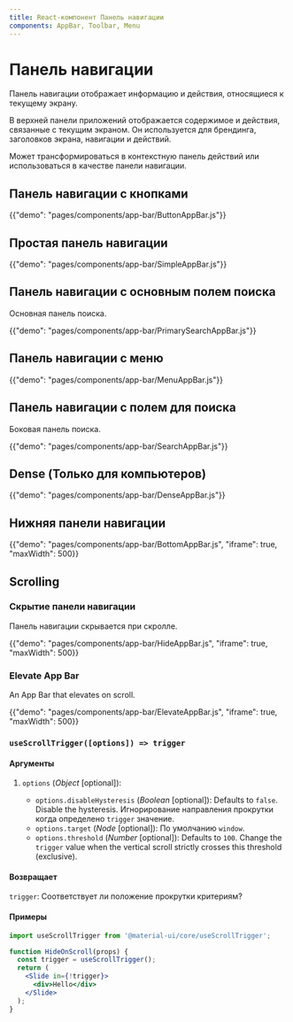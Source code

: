 ```yaml
---
title: React-компонент Панель навигации
components: AppBar, Toolbar, Menu
---
```


# Панель навигации

<p class="description">Панель навигации отображает информацию и действия, относящиеся к текущему экрану.</p>

В [](https://material.io/design/components/app-bars-top.html)верхней панели приложений</a> отображается содержимое и действия, связанные с текущим экраном. Он используется для брендинга, заголовков экрана, навигации и действий.

Может трансформироваться в контекстную панель действий или использоваться в качестве панели навигации.

## Панель навигации с кнопками

{{"demo": "pages/components/app-bar/ButtonAppBar.js"}}

## Простая панель навигации

{{"demo": "pages/components/app-bar/SimpleAppBar.js"}}

## Панель навигации с основным полем поиска

Основная панель поиска.

{{"demo": "pages/components/app-bar/PrimarySearchAppBar.js"}}

## Панель навигации с меню

{{"demo": "pages/components/app-bar/MenuAppBar.js"}}

## Панель навигации с полем для поиска

Боковая панель поиска.

{{"demo": "pages/components/app-bar/SearchAppBar.js"}}

## Dense (Только для компьютеров)

{{"demo": "pages/components/app-bar/DenseAppBar.js"}}

## Нижняя панели навигации

{{"demo": "pages/components/app-bar/BottomAppBar.js", "iframe": true, "maxWidth": 500}}

## Scrolling

### Скрытие панели навигации

Панель навигации скрывается при скролле.

{{"demo": "pages/components/app-bar/HideAppBar.js", "iframe": true, "maxWidth": 500}}

### Elevate App Bar

An App Bar that elevates on scroll.

{{"demo": "pages/components/app-bar/ElevateAppBar.js", "iframe": true, "maxWidth": 500}}

### `useScrollTrigger([options]) => trigger`

#### Аргументы

1. `options` (*Object* [optional]):
    
    - `options.disableHysteresis` (*Boolean* [optional]): Defaults to `false`. Disable the hysteresis. Игнорирование направления прокрутки когда определено `trigger` значение.
    - `options.target` (*Node* [optional]): По умолчанию `window`.
    - `options.threshold` (*Number* [optional]): Defaults to `100`. Change the `trigger` value when the vertical scroll strictly crosses this threshold (exclusive).

#### Возвращает

`trigger`: Соответствует ли положение прокрутки критериям?

#### Примеры

```jsx
import useScrollTrigger from '@material-ui/core/useScrollTrigger';

function HideOnScroll(props) {
  const trigger = useScrollTrigger();
  return (
    <Slide in={!trigger}>
      <div>Hello</div>
    </Slide>
  );
}
```